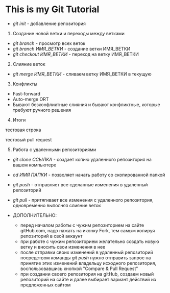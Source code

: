 # This is my Git Tutorial

* *git init* - добавление репозитория

1. Создание новой ветки и переходы между ветками
* *git branch* - просмотр всех веток
* *git branch ИМЯ_ВЕТКИ* - создание ветки ИМЯ_ВЕТКИ
* *git checkout ИМЯ_ВЕТКИ* - переход на ветку ИМЯ_ВЕТКИ

2. Слияние веток
* *git merge ИМЯ_ВЕТКИ* - сливаем ветку ИМЯ_ВЕТКИ в текущую

3. Конфликты
* Fast-forward
* Auto-merge ORT
* Бывают безконфликтные слияния и бывают конфликтные, которые требуют ручного решения

4. Итоги

тестовая строка

тестовый pull request

5. Работа с удаленными репозиториями
 * *git clone ССЫЛКА* - создает копию удаленного репозитория на вашем компьютере
 * *cd ИМЯ ПАПКИ* - позволяет начать работу со скопированной папкой
 * *git push* - отправляет все сделанные изменения в удаленный репозиторий
 * *git pull* - притягивает все изменения с удаленного репозитория, одновременно выполняя слияние веток
 * ДОПОЛНИТЕЛЬНО: 

    *  перед началом работы с чужим репозиторием на сайте gitHub.com, надо нажать на иконку Fork, тем самым копируя репозиторий в свой аккаунт
    * при работе с чужим репозиторием желательно создать новую ветку и вносить свои изменения в нее
    * после отправки своих изменений в удаленный репозиторий посредством команды *git push* нужно отправить запрос на принятие этих изменений владельцу исходного репозитория, воспользовавшись кнопкой "Compare & Pull Request"
    * при создании своего репозитория  на gitHub, создаем новый репозиторий на сайте и далее выбирает вариант действий из предложенных сайтом
    
